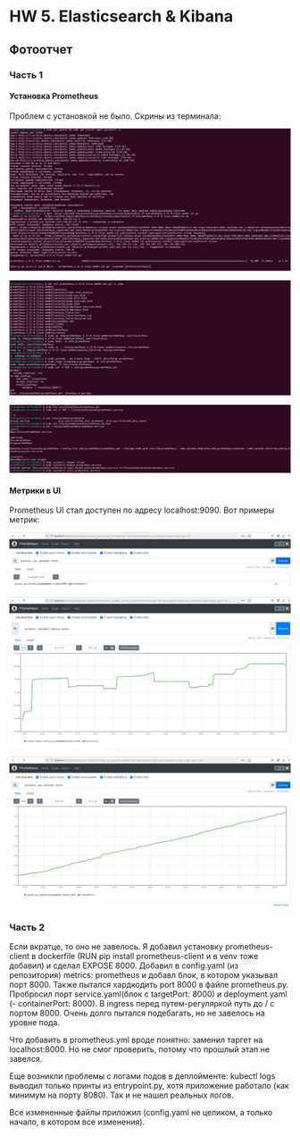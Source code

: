 # HW 5. Elasticsearch & Kibana

## Фотоотчет

### Часть 1

#### Установка Prometheus

Проблем с установкой не было. Скрины из терминала:

![](image.png)

![](image-1.png)

![](image-2.png)

#### Метрики в UI

Prometheus UI стал доступен по адресу localhost:9090. Вот примеры метрик:

![alt text](image-3.png)

![alt text](image-4.png)

![alt text](image-5.png)


### Часть 2

Если вкратце, то оно не завелось. Я добавил установку prometheus-client в dockerfile (RUN pip install prometheus-client и в venv тоже добавил) и сделал EXPOSE 8000. Добавил в config.yaml (из репозитория) metrics: prometheus и добавл блок, в котором указывал порт 8000. Также пытался хардкодить port 8000 в файле prometheus.py. Пробросил порт service.yaml(блок с targetPort: 8000) и deployment.yaml (- containerPort: 8000). В ingress перед путем-регуляркой путь до / с портом 8000. Очень долго пытался подебагать, но не завелось на уровне пода.

Что добавить в prometheus.yml вроде понятно: заменил таргет на localhost:8000. Но не смог проверить, потому что прошлый этап не завелся.

Еще возникли проблемы с логами подов в деплойменте: kubectl logs <pod-name> выводил только принты из entrypoint.py, хотя приложение работало (как минимум на порту 8080). Так и не нашел реальных логов.

Все измененные файлы приложил (config.yaml не целиком, а только начало, в котором все изменения). 

